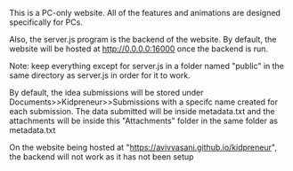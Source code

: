 This is a PC-only website. All of the features and animations are designed specifically for PCs.

Also, the server.js program is the backend of the website.
By default, the website will be hosted at http://0.0.0.0:16000 once the backend is run.

Note: keep everything except for server.js in a folder named "public" in the same directory as server.js in order for it to work.

By default, the idea submissions will be stored under Documents>>Kidpreneur>>Submissions with a specifc name created for each submission.
The data submitted will be inside metadata.txt and the attachments will be inside this "Attachments" folder in the same folder as metadata.txt

On the website being hosted at "https://avivvasani.github.io/kidpreneur", the backend will not work as it has not been setup
